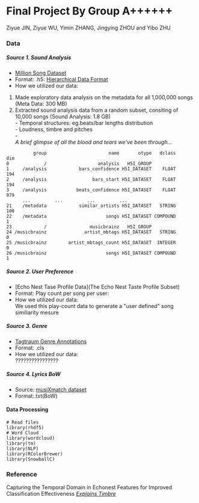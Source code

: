 # Final Project By Group A++++++
Ziyue JIN, Ziyue WU, Yimin ZHANG, Jingying ZHOU and Yibo ZHU

### Data
##### Source 1. Sound Analysis
* [Million Song Dataset](http://labrosa.ee.columbia.edu/millionsong/)
* Format: .h5: [Hierarchical Data Format](https://en.wikipedia.org/wiki/Hierarchical_Data_Format)  
* How we utilized our data:   
1) Made exploratory data analysis on the metadata for all 1,000,000 songs (Meta Data: 300 MB)  
2) Extracted sound analysis data from a random subset, consiting of 10,000 songs (Sound Analysis: 1.8 GB)  
          - Temporal structures: eg.beats/bar lengths distribution  
          - Loudness, timbre and pitches  
          -   
*A brief glimpse of all the blood and tears we've been through...*
```
          group                       name       otype   dclass       dim
0             /                   analysis   H5I_GROUP                   
1     /analysis            bars_confidence H5I_DATASET    FLOAT       194
2     /analysis                 bars_start H5I_DATASET    FLOAT       194
3     /analysis           beats_confidence H5I_DATASET    FLOAT       979
      ...         ...         ...         ...
21    /metadata            similar_artists H5I_DATASET   STRING       100
22    /metadata                      songs H5I_DATASET COMPOUND         1
23            /                musicbrainz   H5I_GROUP                   
24 /musicbrainz              artist_mbtags H5I_DATASET   STRING         0
25 /musicbrainz        artist_mbtags_count H5I_DATASET  INTEGER         0
26 /musicbrainz                      songs H5I_DATASET COMPOUND         1

```

##### Source 2. User Preference
* [Echo Nest Tase Profile Data](The Echo Nest Taste Profile Subset)
* Format: Play count per song per user:
* How we utilized our data:    
We used this play-count data to generate a "user defined" song similiarity mesure

##### Source 3. Genre
* [Tagtraum Genre Annotations](http://www.tagtraum.com/msd_genre_datasets.html)
* Format: .cls 
* How we utilized our data:   
????????????????

##### Source 4. Lyrics BoW
* Source: [musiXmatch dataset](http://labrosa.ee.columbia.edu/millionsong/musixmatch)
* Format:.txt(BoW)



#### Data Processing

```{r}
# Read files
library(rhdf5)
# Word Cloud
library(wordcloud) 
library(tm)
library(NLP)
library(RColorBrewer)
library(SnowballC)
```

### Reference
Capturing the Temporal Domain
in Echonest Features
for Improved Classification Effectiveness [*Explains Timbre*](http://www.ifs.tuwien.ac.at/~schindler/pubs/AMR2012.pdf)
